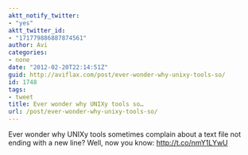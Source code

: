 ```yaml
---
aktt_notify_twitter:
- "yes"
aktt_twitter_id:
- "171779886887874561"
author: Avi
categories:
- none
date: "2012-02-20T22:14:51Z"
guid: http://aviflax.com/post/ever-wonder-why-unixy-tools-so/
id: 1748
tags:
- tweet
title: Ever wonder why UNIXy tools so…
url: /post/ever-wonder-why-unixy-tools-so/
---
```

Ever wonder why UNIXy tools sometimes complain about a text file not ending with a new line? Well, now you know: <a href="http://t.co/nmY1LYwU" rel="nofollow">http://t.co/nmY1LYwU</a>